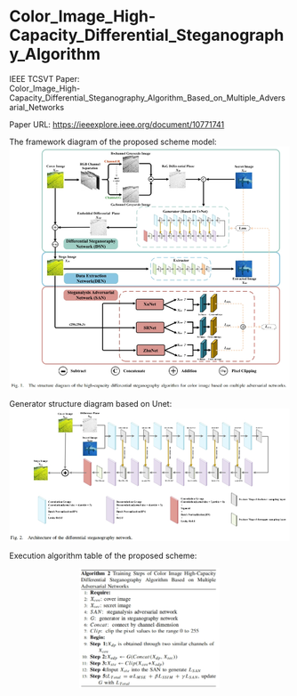 # Color_Image_High-Capacity_Differential_Steganography_Algorithm
IEEE TCSVT Paper:   
Color_Image_High-Capacity_Differential_Steganography_Algorithm_Based_on_Multiple_Adversarial_Networks

Paper URL: https://ieeexplore.ieee.org/document/10771741

The framework diagram of the proposed scheme model:
![图片描述](https://github.com/WitherC/Color_Image_High-Capacity_Differential_Steganography_Algorithm/blob/main/Image/fig1.png)

Generator structure diagram based on Unet:
![图片描述](https://github.com/WitherC/Color_Image_High-Capacity_Differential_Steganography_Algorithm/blob/main/Image/fig2.png)

Execution algorithm table of the proposed scheme:
<div align=center>
<img src="https://github.com/WitherC/Color_Image_High-Capacity_Differential_Steganography_Algorithm/blob/main/Image/Algorithm2.png" width="50%" height="50%"/>
</div>
